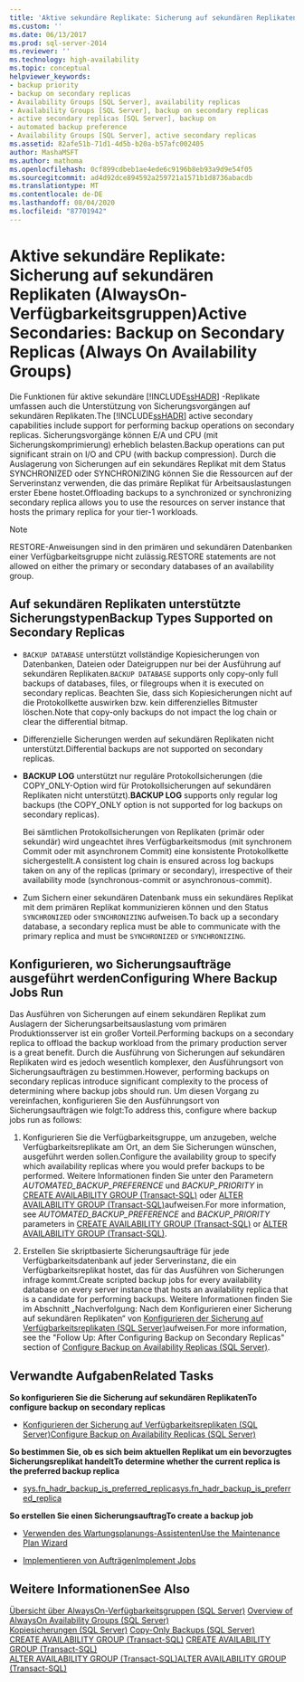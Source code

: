 ```yaml
---
title: 'Aktive sekundäre Replikate: Sicherung auf sekundären Replikaten (Always on Verfügbarkeits Gruppen) | Microsoft-Dokumentation'
ms.custom: ''
ms.date: 06/13/2017
ms.prod: sql-server-2014
ms.reviewer: ''
ms.technology: high-availability
ms.topic: conceptual
helpviewer_keywords:
- backup priority
- backup on secondary replicas
- Availability Groups [SQL Server], availability replicas
- Availability Groups [SQL Server], backup on secondary replicas
- active secondary replicas [SQL Server], backup on
- automated backup preference
- Availability Groups [SQL Server], active secondary replicas
ms.assetid: 82afe51b-71d1-4d5b-b20a-b57afc002405
author: MashaMSFT
ms.author: mathoma
ms.openlocfilehash: 0cf899cdbeb1ae4ede6c9196b8eb93a9d9e54f05
ms.sourcegitcommit: ad4d92dce894592a259721a1571b1d8736abacdb
ms.translationtype: MT
ms.contentlocale: de-DE
ms.lasthandoff: 08/04/2020
ms.locfileid: "87701942"
---
```

# <a name="active-secondaries-backup-on-secondary-replicas-always-on-availability-groups"></a><span data-ttu-id="175ac-102">Aktive sekundäre Replikate: Sicherung auf sekundären Replikaten (AlwaysOn-Verfügbarkeitsgruppen)</span><span class="sxs-lookup"><span data-stu-id="175ac-102">Active Secondaries: Backup on Secondary Replicas (Always On Availability Groups)</span></span>
  <span data-ttu-id="175ac-103">Die Funktionen für aktive sekundäre [!INCLUDE[ssHADR](../../../includes/sshadr-md.md)] -Replikate umfassen auch die Unterstützung von Sicherungsvorgängen auf sekundären Replikaten.</span><span class="sxs-lookup"><span data-stu-id="175ac-103">The [!INCLUDE[ssHADR](../../../includes/sshadr-md.md)] active secondary capabilities include support for performing backup operations on secondary replicas.</span></span> <span data-ttu-id="175ac-104">Sicherungsvorgänge können E/A und CPU (mit Sicherungskomprimierung) erheblich belasten.</span><span class="sxs-lookup"><span data-stu-id="175ac-104">Backup operations can put significant strain on I/O and CPU (with backup compression).</span></span> <span data-ttu-id="175ac-105">Durch die Auslagerung von Sicherungen auf ein sekundäres Replikat mit dem Status SYNCHRONIZED oder SYNCHRONIZING können Sie die Ressourcen auf der Serverinstanz verwenden, die das primäre Replikat für Arbeitsauslastungen erster Ebene hostet.</span><span class="sxs-lookup"><span data-stu-id="175ac-105">Offloading backups to a synchronized or synchronizing secondary replica allows you to use the resources on server instance that hosts the primary replica for your tier-1 workloads.</span></span>  
  
> [!NOTE]  
>  <span data-ttu-id="175ac-106">RESTORE-Anweisungen sind in den primären und sekundären Datenbanken einer Verfügbarkeitsgruppe nicht zulässig.</span><span class="sxs-lookup"><span data-stu-id="175ac-106">RESTORE statements are not allowed on either the primary or secondary databases of an availability group.</span></span>  
  
  
  
##  <a name="backup-types-supported-on-secondary-replicas"></a><a name="SupportedBuTypes"></a> <span data-ttu-id="175ac-107">Auf sekundären Replikaten unterstützte Sicherungstypen</span><span class="sxs-lookup"><span data-stu-id="175ac-107">Backup Types Supported on Secondary Replicas</span></span>  
  
-   <span data-ttu-id="175ac-108">`BACKUP DATABASE` unterstützt vollständige Kopiesicherungen von Datenbanken, Dateien oder Dateigruppen nur bei der Ausführung auf sekundären Replikaten.</span><span class="sxs-lookup"><span data-stu-id="175ac-108">`BACKUP DATABASE` supports only copy-only full backups of databases, files, or filegroups when it is executed on secondary replicas.</span></span> <span data-ttu-id="175ac-109">Beachten Sie, dass sich Kopiesicherungen nicht auf die Protokollkette auswirken bzw. kein differenzielles Bitmuster löschen.</span><span class="sxs-lookup"><span data-stu-id="175ac-109">Note that copy-only backups do not impact the log chain or clear the differential bitmap.</span></span>  
  
-   <span data-ttu-id="175ac-110">Differenzielle Sicherungen werden auf sekundären Replikaten nicht unterstützt.</span><span class="sxs-lookup"><span data-stu-id="175ac-110">Differential backups are not supported on secondary replicas.</span></span>  
  
-   <span data-ttu-id="175ac-111">**BACKUP LOG** unterstützt nur reguläre Protokollsicherungen (die COPY_ONLY-Option wird für Protokollsicherungen auf sekundären Replikaten nicht unterstützt).</span><span class="sxs-lookup"><span data-stu-id="175ac-111">**BACKUP LOG** supports only regular log backups (the COPY_ONLY option is not supported for log backups on secondary replicas).</span></span>  
  
     <span data-ttu-id="175ac-112">Bei sämtlichen Protokollsicherungen von Replikaten (primär oder sekundär) wird ungeachtet ihres Verfügbarkeitsmodus (mit synchronem Commit oder mit asynchronem Commit) eine konsistente Protokollkette sichergestellt.</span><span class="sxs-lookup"><span data-stu-id="175ac-112">A consistent log chain is ensured across log backups taken on any of the replicas (primary or secondary), irrespective of their availability mode (synchronous-commit or asynchronous-commit).</span></span>  
  
-   <span data-ttu-id="175ac-113">Zum Sichern einer sekundären Datenbank muss ein sekundäres Replikat mit dem primären Replikat kommunizieren können und den Status `SYNCHRONIZED` oder `SYNCHRONIZING` aufweisen.</span><span class="sxs-lookup"><span data-stu-id="175ac-113">To back up a secondary database, a secondary replica must be able to communicate with the primary replica and must be `SYNCHRONIZED` or `SYNCHRONIZING`.</span></span>  
  
##  <a name="configuring-where-backup-jobs-run"></a><a name="WhereBuJobsRun"></a><span data-ttu-id="175ac-114">Konfigurieren, wo Sicherungsaufträge ausgeführt werden</span><span class="sxs-lookup"><span data-stu-id="175ac-114">Configuring Where Backup Jobs Run</span></span>  
 <span data-ttu-id="175ac-115">Das Ausführen von Sicherungen auf einem sekundären Replikat zum Auslagern der Sicherungsarbeitsauslastung vom primären Produktionsserver ist ein großer Vorteil.</span><span class="sxs-lookup"><span data-stu-id="175ac-115">Performing backups on a secondary replica to offload the backup workload from the primary production server is a great benefit.</span></span> <span data-ttu-id="175ac-116">Durch die Ausführung von Sicherungen auf sekundären Replikaten wird es jedoch wesentlich komplexer, den Ausführungsort von Sicherungsaufträgen zu bestimmen.</span><span class="sxs-lookup"><span data-stu-id="175ac-116">However, performing backups on secondary replicas introduce significant complexity to the process of determining where backup jobs should run.</span></span> <span data-ttu-id="175ac-117">Um diesen Vorgang zu vereinfachen, konfigurieren Sie den Ausführungsort von Sicherungsaufträgen wie folgt:</span><span class="sxs-lookup"><span data-stu-id="175ac-117">To address this, configure where backup jobs run as follows:</span></span>  
  
1.  <span data-ttu-id="175ac-118">Konfigurieren Sie die Verfügbarkeitsgruppe, um anzugeben, welche Verfügbarkeitsreplikate am Ort, an dem Sie Sicherungen wünschen, ausgeführt werden sollen.</span><span class="sxs-lookup"><span data-stu-id="175ac-118">Configure the availability group to specify which availability replicas where you would prefer backups to be performed.</span></span> <span data-ttu-id="175ac-119">Weitere Informationen finden Sie unter den Parametern *AUTOMATED_BACKUP_PREFERENCE* und *BACKUP_PRIORITY* in [CREATE AVAILABILITY GROUP &#40;Transact-SQL&#41;](/sql/t-sql/statements/create-availability-group-transact-sql) oder [ALTER AVAILABILITY GROUP &#40;Transact-SQL&#41;](/sql/t-sql/statements/alter-availability-group-transact-sql)aufweisen.</span><span class="sxs-lookup"><span data-stu-id="175ac-119">For more information, see *AUTOMATED_BACKUP_PREFERENCE* and *BACKUP_PRIORITY* parameters in [CREATE AVAILABILITY GROUP &#40;Transact-SQL&#41;](/sql/t-sql/statements/create-availability-group-transact-sql) or [ALTER AVAILABILITY GROUP &#40;Transact-SQL&#41;](/sql/t-sql/statements/alter-availability-group-transact-sql).</span></span>  
  
2.  <span data-ttu-id="175ac-120">Erstellen Sie skriptbasierte Sicherungsaufträge für jede Verfügbarkeitsdatenbank auf jeder Serverinstanz, die ein Verfügbarkeitsreplikat hostet, das für das Ausführen von Sicherungen infrage kommt.</span><span class="sxs-lookup"><span data-stu-id="175ac-120">Create scripted backup jobs for every availability database on every server instance that hosts an availability replica that is a candidate for performing backups.</span></span> <span data-ttu-id="175ac-121">Weitere Informationen finden Sie im Abschnitt „Nachverfolgung: Nach dem Konfigurieren einer Sicherung auf sekundären Replikaten“ von [Konfigurieren der Sicherung auf Verfügbarkeitsreplikaten &#40;SQL Server&#41;](configure-backup-on-availability-replicas-sql-server.md)aufweisen.</span><span class="sxs-lookup"><span data-stu-id="175ac-121">For more information, see the "Follow Up: After Configuring Backup on Secondary Replicas" section of [Configure Backup on Availability Replicas &#40;SQL Server&#41;](configure-backup-on-availability-replicas-sql-server.md).</span></span>  
  
##  <a name="related-tasks"></a><a name="RelatedTasks"></a> <span data-ttu-id="175ac-122">Verwandte Aufgaben</span><span class="sxs-lookup"><span data-stu-id="175ac-122">Related Tasks</span></span>  
 <span data-ttu-id="175ac-123">**So konfigurieren Sie die Sicherung auf sekundären Replikaten**</span><span class="sxs-lookup"><span data-stu-id="175ac-123">**To configure backup on secondary replicas**</span></span>  
  
-   [<span data-ttu-id="175ac-124">Konfigurieren der Sicherung auf Verfügbarkeitsreplikaten &#40;SQL Server&#41;</span><span class="sxs-lookup"><span data-stu-id="175ac-124">Configure Backup on Availability Replicas &#40;SQL Server&#41;</span></span>](configure-backup-on-availability-replicas-sql-server.md)  
  
 <span data-ttu-id="175ac-125">**So bestimmen Sie, ob es sich beim aktuellen Replikat um ein bevorzugtes Sicherungsreplikat handelt**</span><span class="sxs-lookup"><span data-stu-id="175ac-125">**To determine whether the current replica is the preferred backup replica**</span></span>  
  
-   [<span data-ttu-id="175ac-126">sys.fn_hadr_backup_is_preferred_replica</span><span class="sxs-lookup"><span data-stu-id="175ac-126">sys.fn_hadr_backup_is_preferred_replica</span></span>](/sql/relational-databases/system-functions/sys-fn-hadr-backup-is-preferred-replica-transact-sql)  
  
 <span data-ttu-id="175ac-127">**So erstellen Sie einen Sicherungsauftrag**</span><span class="sxs-lookup"><span data-stu-id="175ac-127">**To create a backup job**</span></span>  
  
-   [<span data-ttu-id="175ac-128">Verwenden des Wartungsplanungs-Assistenten</span><span class="sxs-lookup"><span data-stu-id="175ac-128">Use the Maintenance Plan Wizard</span></span>](../../../relational-databases/maintenance-plans/use-the-maintenance-plan-wizard.md)  
  
-   [<span data-ttu-id="175ac-129">Implementieren von Aufträgen</span><span class="sxs-lookup"><span data-stu-id="175ac-129">Implement Jobs</span></span>](../../../ssms/agent/implement-jobs.md)  
  
  
## <a name="see-also"></a><span data-ttu-id="175ac-130">Weitere Informationen</span><span class="sxs-lookup"><span data-stu-id="175ac-130">See Also</span></span>  
 <span data-ttu-id="175ac-131">[Übersicht über AlwaysOn-Verfügbarkeitsgruppen &#40;SQL Server&#41;](overview-of-always-on-availability-groups-sql-server.md) </span><span class="sxs-lookup"><span data-stu-id="175ac-131">[Overview of AlwaysOn Availability Groups &#40;SQL Server&#41;](overview-of-always-on-availability-groups-sql-server.md) </span></span>  
 <span data-ttu-id="175ac-132">[Kopiesicherungen &#40;SQL Server&#41;](../../../relational-databases/backup-restore/copy-only-backups-sql-server.md) </span><span class="sxs-lookup"><span data-stu-id="175ac-132">[Copy-Only Backups &#40;SQL Server&#41;](../../../relational-databases/backup-restore/copy-only-backups-sql-server.md) </span></span>  
 <span data-ttu-id="175ac-133">[CREATE AVAILABILITY GROUP &#40;Transact-SQL&#41;](/sql/t-sql/statements/create-availability-group-transact-sql) </span><span class="sxs-lookup"><span data-stu-id="175ac-133">[CREATE AVAILABILITY GROUP &#40;Transact-SQL&#41;](/sql/t-sql/statements/create-availability-group-transact-sql) </span></span>  
 [<span data-ttu-id="175ac-134">ALTER AVAILABILITY GROUP &#40;Transact-SQL&#41;</span><span class="sxs-lookup"><span data-stu-id="175ac-134">ALTER AVAILABILITY GROUP &#40;Transact-SQL&#41;</span></span>](/sql/t-sql/statements/alter-availability-group-transact-sql)  
  
  

